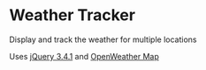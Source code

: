# Weather Tracker
Display and track the weather for multiple locations

Uses [jQuery 3.4.1](https://code.jquery.com/) and [OpenWeather Map](https://home.openweathermap.org/)
